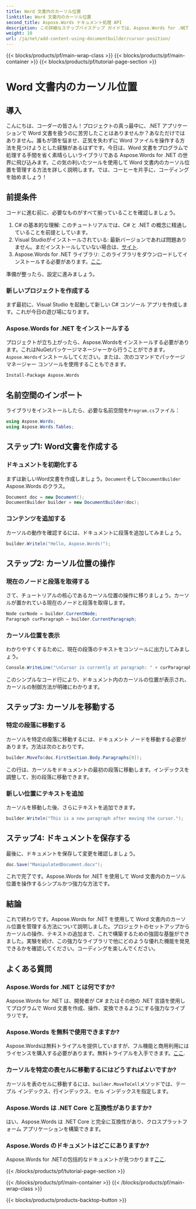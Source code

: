 ```yaml
---
title: Word 文書内のカーソル位置
linktitle: Word 文書内のカーソル位置
second_title: Aspose.Words ドキュメント処理 API
description: この詳細なステップバイステップ ガイドでは、Aspose.Words for .NET を使用して Word 文書内のカーソル位置を管理する方法を説明します。.NET 開発者に最適です。
weight: 10
url: /ja/net/add-content-using-documentbuilder/cursor-position/
---
```


{{< blocks/products/pf/main-wrap-class >}}
{{< blocks/products/pf/main-container >}}
{{< blocks/products/pf/tutorial-page-section >}}

# Word 文書内のカーソル位置

## 導入

こんにちは、コーダーの皆さん！プロジェクトの真っ最中に、.NET アプリケーションで Word 文書を扱うのに苦労したことはありませんか？あなただけではありません。誰もが頭を悩ませ、正気を失わずに Word ファイルを操作する方法を見つけようとした経験があるはずです。今日は、Word 文書をプログラムで処理する手間を省く素晴らしいライブラリである Aspose.Words for .NET の世界に飛び込みます。この気の利いたツールを使用して Word 文書内のカーソル位置を管理する方法を詳しく説明します。では、コーヒーを片手に、コーディングを始めましょう！

## 前提条件

コードに進む前に、必要なものがすべて揃っていることを確認しましょう。

1. C# の基本的な理解: このチュートリアルでは、C# と .NET の概念に精通していることを前提としています。
2.  Visual Studioがインストールされている: 最新バージョンであれば問題ありません。まだインストールしていない場合は、[サイト](https://visualstudio.microsoft.com/).
3. Aspose.Words for .NET ライブラリ: このライブラリをダウンロードしてインストールする必要があります。[ここ](https://releases.aspose.com/words/net/).

準備が整ったら、設定に進みましょう。

### 新しいプロジェクトを作成する

まず最初に、Visual Studio を起動して新しい C# コンソール アプリを作成します。これが今日の遊び場になります。

### Aspose.Words for .NET をインストールする

プロジェクトが立ち上がったら、Aspose.Wordsをインストールする必要があります。これはNuGetパッケージマネージャーから行うことができます。`Aspose.Words`インストールしてください。または、次のコマンドでパッケージ マネージャー コンソールを使用することもできます。

```bash
Install-Package Aspose.Words
```

## 名前空間のインポート

ライブラリをインストールしたら、必要な名前空間を`Program.cs`ファイル：

```csharp
using Aspose.Words;
using Aspose.Words.Tables;
```

## ステップ1: Word文書を作成する

### ドキュメントを初期化する

まずは新しいWord文書を作成しましょう。`Document`そして`DocumentBuilder` Aspose.Words のクラス。

```csharp
Document doc = new Document();
DocumentBuilder builder = new DocumentBuilder(doc);
```

### コンテンツを追加する

カーソルの動作を確認するには、ドキュメントに段落を追加してみましょう。

```csharp
builder.Writeln("Hello, Aspose.Words!");
```

## ステップ2: カーソル位置の操作

### 現在のノードと段落を取得する

さて、チュートリアルの核心であるカーソル位置の操作に移りましょう。カーソルが置かれている現在のノードと段落を取得します。

```csharp
Node curNode = builder.CurrentNode;
Paragraph curParagraph = builder.CurrentParagraph;
```

### カーソル位置を表示

わかりやすくするために、現在の段落のテキストをコンソールに出力してみましょう。

```csharp
Console.WriteLine("\nCursor is currently at paragraph: " + curParagraph.GetText());
```

このシンプルなコード行により、ドキュメント内のカーソルの位置が表示され、カーソルの制御方法が明確にわかります。

## ステップ3: カーソルを移動する

### 特定の段落に移動する

カーソルを特定の段落に移動するには、ドキュメント ノードを移動する必要があります。方法は次のとおりです。

```csharp
builder.MoveTo(doc.FirstSection.Body.Paragraphs[0]);
```

この行は、カーソルをドキュメントの最初の段落に移動します。インデックスを調整して、別の段落に移動できます。

### 新しい位置にテキストを追加

カーソルを移動した後、さらにテキストを追加できます。

```csharp
builder.Writeln("This is a new paragraph after moving the cursor.");
```

## ステップ4: ドキュメントを保存する

最後に、ドキュメントを保存して変更を確認しましょう。

```csharp
doc.Save("ManipulatedDocument.docx");
```

これで完了です。Aspose.Words for .NET を使用して Word 文書内のカーソル位置を操作するシンプルかつ強力な方法です。

## 結論

これで終わりです。Aspose.Words for .NET を使用して Word 文書内のカーソル位置を管理する方法について説明しました。プロジェクトのセットアップからカーソルの操作、テキストの追加まで、これで構築するための強固な基盤ができました。実験を続け、この強力なライブラリで他にどのような優れた機能を発見できるかを確認してください。コーディングを楽しんでください。

## よくある質問

### Aspose.Words for .NET とは何ですか?

Aspose.Words for .NET は、開発者が C# またはその他の .NET 言語を使用してプログラムで Word 文書を作成、操作、変換できるようにする強力なライブラリです。

### Aspose.Words を無料で使用できますか?

 Aspose.Wordsは無料トライアルを提供していますが、フル機能と商用利用にはライセンスを購入する必要があります。無料トライアルを入手できます。[ここ](https://releases.aspose.com/).

### カーソルを特定の表セルに移動するにはどうすればよいですか?

カーソルを表のセルに移動するには、`builder.MoveToCell`メソッドでは、テーブル インデックス、行インデックス、セル インデックスを指定します。

### Aspose.Words は .NET Core と互換性がありますか?

はい、Aspose.Words は .NET Core と完全に互換性があり、クロスプラットフォーム アプリケーションを構築できます。

### Aspose.Words のドキュメントはどこにありますか?

 Aspose.Words for .NETの包括的なドキュメントが見つかります[ここ](https://reference.aspose.com/words/net/).

{{< /blocks/products/pf/tutorial-page-section >}}

{{< /blocks/products/pf/main-container >}}
{{< /blocks/products/pf/main-wrap-class >}}

{{< blocks/products/products-backtop-button >}}
